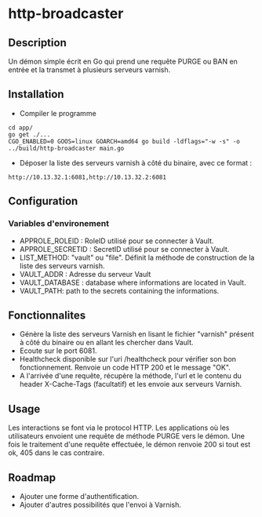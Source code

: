 # http-broadcaster

## Description
Un démon simple écrit en Go qui prend une requête PURGE ou BAN en entrée et la transmet à plusieurs serveurs varnish.

## Installation
* Compiler le programme
```
cd app/
go get ./...
CGO_ENABLED=0 GOOS=linux GOARCH=amd64 go build -ldflags="-w -s" -o ../build/http-broadcaster main.go
```
* Déposer la liste des serveurs varnish à côté du binaire, avec ce format :
```
http://10.13.32.1:6081,http://10.13.32.2:6081
```

## Configuration

### Variables d'environement
* APPROLE_ROLEID : RoleID utilisé pour se connecter à Vault.
* APPROLE_SECRETID : SecretID utilisé pour se connecter à Vault.
* LIST_METHOD: "vault" ou "file". Définit la méthode de construction de la liste des serveurs varnish.
* VAULT_ADDR : Adresse du serveur Vault
* VAULT_DATABASE : database where informations are located in Vault.
* VAULT_PATH: path to the secrets containing the informations.

## Fonctionnalites

* Génère la liste des serveurs Varnish en lisant le fichier "varnish" présent à côté du binaire ou en allant les chercher dans Vault.
* Ecoute sur le port 6081.
* Healthcheck disponible sur l'uri /healthcheck pour vérifier son bon fonctionnement. Renvoie un code HTTP 200 et le message "OK".
* A l'arrivée d'une requête, récupère la méthode, l'url et le contenu du header X-Cache-Tags (facultatif) et les envoie aux serveurs Varnish.

## Usage
Les interactions se font via le protocol HTTP. Les applications où les utilisateurs envoient une requête de méthode PURGE vers le démon.
Une fois le traitement d'une requête effectuée, le démon renvoie 200 si tout est ok, 405 dans le cas contraire.

## Roadmap
* Ajouter une forme d'authentification.
* Ajouter d'autres possibilités que l'envoi à Varnish.
